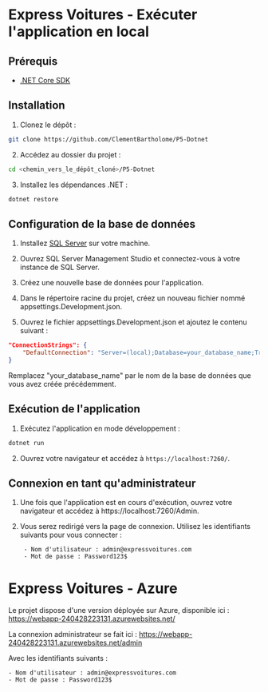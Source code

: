 # Express Voitures - Exécuter l'application en local

## Prérequis

- [.NET Core SDK](https://dotnet.microsoft.com/download)

## Installation

1. Clonez le dépôt :

```bash
git clone https://github.com/ClementBartholome/P5-Dotnet
```
2. Accédez au dossier du projet :

```bash
cd <chemin_vers_le_dépôt_cloné>/P5-Dotnet
```

3. Installez les dépendances .NET :

```bash
dotnet restore
```

## Configuration de la base de données

1. Installez [SQL Server](https://www.microsoft.com/fr-fr/sql-server/sql-server-downloads) sur votre machine.

2. Ouvrez SQL Server Management Studio et connectez-vous à votre instance de SQL Server.

3. Créez une nouvelle base de données pour l'application.

4. Dans le répertoire racine du projet, créez un nouveau fichier nommé appsettings.Development.json.

5. Ouvrez le fichier appsettings.Development.json et ajoutez le contenu suivant :

```json
"ConnectionStrings": {
    "DefaultConnection": "Server=(local);Database=your_database_name;Trusted_Connection=True;MultipleActiveResultSets=true"
}
```

Remplacez "your_database_name" par le nom de la base de données que vous avez créée précédemment.


## Exécution de l'application

1. Exécutez l'application en mode développement :

```bash
dotnet run
```

2. Ouvrez votre navigateur et accédez à `https://localhost:7260/`.

## Connexion en tant qu'administrateur

1. Une fois que l'application est en cours d'exécution, ouvrez votre navigateur et accédez à https://localhost:7260/Admin.  

2. Vous serez redirigé vers la page de connexion. Utilisez les identifiants suivants pour vous connecter :

        - Nom d'utilisateur : admin@expressvoitures.com
        - Mot de passe : Password123$
  
# Express Voitures - Azure

Le projet dispose d'une version déployée sur Azure, disponible ici : https://webapp-240428223131.azurewebsites.net/ 

La connexion administrateur se fait ici : https://webapp-240428223131.azurewebsites.net/admin

Avec les identifiants suivants : 

    - Nom d'utilisateur : admin@expressvoitures.com
    - Mot de passe : Password123$
